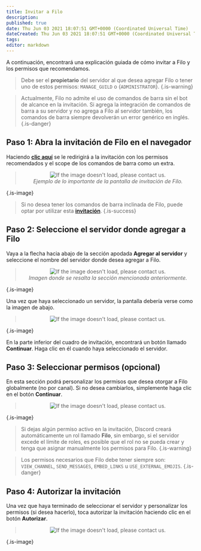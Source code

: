 ```yaml
---
title: Invitar a Filo
description:
published: true
date: Thu Jun 03 2021 18:07:51 GMT+0000 (Coordinated Universal Time)
dateCreated: Thu Jun 03 2021 18:07:51 GMT+0000 (Coordinated Universal Time)
tags:
editor: markdown
---
```


A continuación, encontrará una explicación guiada de cómo invitar a Filo y los permisos que recomendamos.

> Debe ser el **propietario** del servidor al que desea agregar Filo o tener uno de estos permisos: `MANAGE_GUILD` o {`ADMINISTRATOR`}.
{.is-warning}

> Actualmente, Filo no admite el uso de comandos de barra sin el bot de alcance en la invitación. Si agrega la integración de comandos de barra a su servidor y no agrega a Filo al servidor también, los comandos de barra siempre devolverán un error genérico en inglés.
{.is-danger}

## **Paso 1**: Abra la invitación de Filo en el navegador

Haciendo **[clic aquí](https://filobot.xyz/invite)** se le redirigirá a la invitación con los permisos recomendados y el scope de los comandos de barra como un extra.

> <p align=center><img src="https://raw.githubusercontent.com/filobot/docs/main/resources/Invite Filo. Step 1.png" alt="If the image doesn't load, please contact us." /><br>
> <i>Ejemplo de lo importante de la pantalla de invitación de Filo.</i></p>
{.is-image}

> Si no desea tener los comandos de barra inclinada de Filo, puede optar por utilizar esta **[invitación](https://filobot.xyz/invite/alternative)**.
{.is-success}

## **Paso 2**: Seleccione el servidor donde agregar a Filo

Vaya a la flecha hacia abajo de la sección apodada **Agregar al servidor** y seleccione el nombre del servidor donde desea agregar a Filo.

> <p align=center><img src="https://raw.githubusercontent.com/filobot/docs/main/resources/Invite Filo. Step 2.png" alt="If the image doesn't load, please contact us." /><br>
> <i>Imagen donde se resalta la sección mencionada anteriormente.</i></p>
{.is-image}

Una vez que haya seleccionado un servidor, la pantalla debería verse como la imagen de abajo.

> <p align=center><img src="https://raw.githubusercontent.com/filobot/docs/main/resources/Invite Filo. Step 2 Result.png" alt="If the image doesn't load, please contact us." /><br>
{.is-image}

En la parte inferior del cuadro de invitación, encontrará un botón llamado **Continuar**. Haga clic en él cuando haya seleccionado el servidor.

## **Paso 3**: Seleccionar permisos (opcional)

En esta sección podrá personalizar los permisos que desea otorgar a Filo globalmente (no por canal). Si no desea cambiarlos, simplemente haga clic en el botón **Continuar**.

> <p align=center><img src="https://raw.githubusercontent.com/filobot/docs/main/resources/Invite Filo. Step 3.png" alt="If the image doesn't load, please contact us." /><br>
{.is-image}

> Si dejas algún permiso activo en la invitación, Discord creará automáticamente un rol llamado **Filo**, sin embargo, si el servidor excede el límite de roles, es posible que el rol no se pueda crear y tenga que asignar manualmente los permisos para Filo.
{.is-warning}

> Los permisos necesarios que Filo debe tener siempre son: `VIEW_CHANNEL`, `SEND_MESSAGES`, `EMBED_LINKS` u `USE_EXTERNAL_EMOJIS`.
{.is-danger}

## **Paso 4**: Autorizar la invitación

Una vez que haya terminado de seleccionar el servidor y personalizar los permisos (si desea hacerlo), toca autorizar la invitación haciendo clic en el botón **Autorizar**.

> <p align=center><img src="https://raw.githubusercontent.com/filobot/docs/main/resources/Invite Filo. Step 4.png" alt="If the image doesn't load, please contact us." /><br>
{.is-image}
